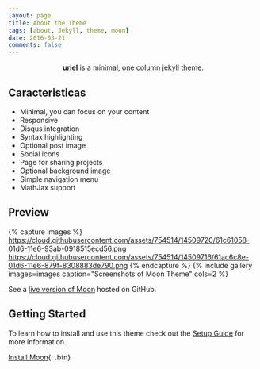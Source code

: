 ```yaml
---
layout: page
title: About the Theme
tags: [about, Jekyll, theme, moon]
date: 2016-03-21
comments: false
---
```

    
<center><a href="https://github.com/hadoGO/urielosman"><b>uriel</b></a> is a minimal, one column jekyll theme.</center>

## Caracteristicas
* Minimal, you can focus on your content
* Responsive
* Disqus integration
* Syntax highlighting
* Optional post image
* Social icons
* Page for sharing projects
* Optional background image
* Simple navigation menu
* MathJax support

## Preview

{% capture images %}
    https://cloud.githubusercontent.com/assets/754514/14509720/61c61058-01d6-11e6-93ab-0918515ecd56.png
    https://cloud.githubusercontent.com/assets/754514/14509716/61ac6c8e-01d6-11e6-879f-8308883de790.png
{% endcapture %}
{% include gallery images=images caption="Screenshots of Moon Theme" cols=2 %}

See a [live version of Moon](https://github.com/hadoGO/urielosman) hosted on GitHub.

## Getting Started

To learn how to install and use this theme check out the [Setup Guide](https://hadogo.github.io/urielosman/) for more information.
      
[Install Moon](https://hadogo.github.io/urielosman/){: .btn}
